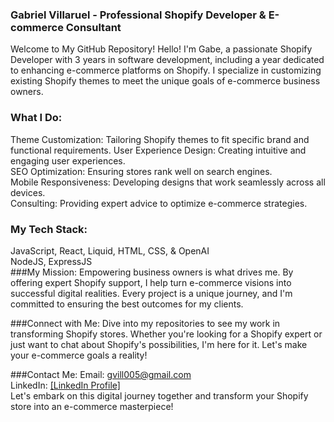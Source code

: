 ### Gabriel Villaruel - Professional Shopify Developer & E-commerce Consultant
Welcome to My GitHub Repository!
Hello! I'm Gabe, a passionate Shopify Developer with 3 years in software development, including a year dedicated to enhancing e-commerce platforms on Shopify. I specialize in customizing existing Shopify themes to meet the unique goals of e-commerce business owners.

### What I Do:
Theme Customization: Tailoring Shopify themes to fit specific brand and functional requirements.
User Experience Design: Creating intuitive and engaging user experiences.<br>
SEO Optimization: Ensuring stores rank well on search engines.<br>
Mobile Responsiveness: Developing designs that work seamlessly across all devices.<br>
Consulting: Providing expert advice to optimize e-commerce strategies.<br>
### My Tech Stack:
JavaScript, React, Liquid, HTML, CSS, & OpenAI<br>
NodeJS, ExpressJS<br>
###My Mission:
Empowering business owners is what drives me. By offering expert Shopify support, I help turn e-commerce visions into successful digital realities. Every project is a unique journey, and I'm committed to ensuring the best outcomes for my clients.

###Connect with Me:
Dive into my repositories to see my work in transforming Shopify stores. Whether you're looking for a Shopify expert or just want to chat about Shopify's possibilities, I'm here for it. Let's make your e-commerce goals a reality!

###Contact Me:
Email: gvill005@gmail.com<br>
LinkedIn: [[LinkedIn Profile]](https://www.linkedin.com/in/gabrielvillaruel/)<br>
Let's embark on this digital journey together and transform your Shopify store into an e-commerce masterpiece!
